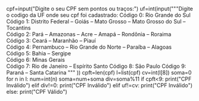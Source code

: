cpf=input("Digite o seu CPF sem pontos ou traços:")
uf=int(input("""Digite o codigo da UF onde seu cpf foi cadastrado:
Código 0:  Rio Grande do Sul    
Código 1:  Distrito Federal – Goiás – Mato Grosso – Mato Grosso do Sul – Tocantins    
Código 2:  Pará – Amazonas – Acre – Amapá – Rondônia – Roraima    
Código 3:  Ceará – Maranhão – Piauí    
Código 4:  Pernambuco – Rio Grande do Norte – Paraíba – Alagoas    
Código 5:  Bahia – Sergipe    
Código 6:  Minas Gerais    
Código 7:  Rio de Janeiro – Espírito Santo
Código 8:  São Paulo
Código 9: Paraná – Santa Catarina
"""
))
cpft=len(cpf)
l=list(cpf)
cv=int(l[8])
soma=0
for n in l:
    num=int(n)
    soma=num+soma
div=soma%11
if cpft<9:
    print("CPF Inválido")
elif div!=0:
    print("CPF Inválido")
elif uf!=cv:
    print("CPF Inválido")
else:
    print("CPF Válido")
